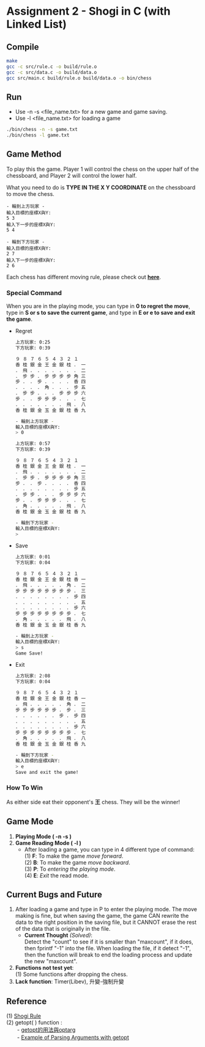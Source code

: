 # Assignment 2 - Shogi in C (with Linked List)

## **Compile**

```bash
make
gcc -c src/rule.c -o build/rule.o
gcc -c src/data.c -o build/data.o
gcc src/main.c build/rule.o build/data.o -o bin/chess
```
## **Run**

* Use -n -s <file_name.txt> for a new game and game saving.
* Use -l <file_name.txt> for loading a game
```bash
./bin/chess -n -s game.txt
./bin/chess -l game.txt
```
## **Game Method**

To play this the game. Player 1 will control the chess on the upper half of the chessboard, and Player 2 will control the lower half.

What you need to do is **TYPE IN THE X Y COORDINATE** on the chessboard to move the chess.  
```
- 輪到上方玩家 -
輸入目標的座標X與Y:
5 3
輸入下一步的座標X與Y:
5 4

- 輪到下方玩家 -
輸入目標的座標X與Y:
2 7
輸入下一步的座標X與Y:
2 6
```
Each chess has different moving rule, please check out **[here](https://shogi-classroom.blogspot.com/2012/09/blog-post.html)**.
### **Special Command**
When you are in the playing mode, you can type in **0 to regret the move**, type in **S or s to save the current game**, and type in **E or e to save and exit the game**.
* Regret
    ```bash
    上方玩家: 0:25
    下方玩家: 0:39

    ９ ８ ７ ６ ５ ４ ３ ２ １
    香 桂 銀 金 王 金 銀 桂 ． 一
    ． 飛 ． ． ． ． ． ． ． 二
    ． 步 步 ． 步 步 步 步 角 三
    步 ． ． 步 ． ． ． ． 香 四
    ． ． ． ． 角 ． ． ． 步 五
    ． 步 步 ． ． ． 步 步 步 六
    步 ． ． 步 步 步 ． ． ． 七
    ． ． ． ． ． ． ． 飛 ． 八
    香 桂 銀 金 玉 金 銀 桂 香 九

    - 輪到上方玩家 -
    輸入目標的座標X與Y:
    > 0

    上方玩家: 0:57
    下方玩家: 0:39

    ９ ８ ７ ６ ５ ４ ３ ２ １
    香 桂 銀 金 王 金 銀 桂 ． 一
    ． 飛 ． ． ． ． ． ． ． 二
    ． 步 步 ． 步 步 步 步 角 三
    步 ． ． 步 ． ． ． ． 香 四
    ． ． ． ． ． ． ． ． 步 五
    ． 步 步 ． ． ． 步 步 步 六
    步 ． ． 步 步 步 ． ． ． 七
    ． 角 ． ． ． ． ． 飛 ． 八
    香 桂 銀 金 玉 金 銀 桂 香 九

    - 輪到下方玩家 -
    輸入目標的座標X與Y:
    > 
    ```
* Save
    ```bash
    上方玩家: 0:01
    下方玩家: 0:04

    ９ ８ ７ ６ ５ ４ ３ ２ １
    香 桂 銀 金 王 金 銀 桂 香 一
    ． 飛 ． ． ． ． ． 角 ． 二
    步 步 步 步 步 步 步 步 ． 三
    ． ． ． ． ． ． ． ． 步 四
    ． ． ． ． ． ． ． ． ． 五
    ． ． ． ． ． ． ． ． 步 六
    步 步 步 步 步 步 步 步 ． 七
    ． 角 ． ． ． ． ． 飛 ． 八
    香 桂 銀 金 玉 金 銀 桂 香 九

    - 輪到上方玩家 -
    輸入目標的座標X與Y:
    > s  
    Game Save!
    ```
* Exit
    ```bash
    上方玩家: 2:08
    下方玩家: 0:04

    ９ ８ ７ ６ ５ ４ ３ ２ １
    香 桂 銀 金 王 金 銀 桂 香 一
    ． 飛 ． ． ． ． ． 角 ． 二
    步 步 步 步 步 步 ． 步 ． 三
    ． ． ． ． ． ． 步 ． 步 四
    ． ． ． ． ． ． ． ． ． 五
    ． ． ． ． ． ． ． ． 步 六
    步 步 步 步 步 步 步 步 ． 七
    ． 角 ． ． ． ． ． 飛 ． 八
    香 桂 銀 金 玉 金 銀 桂 香 九

    - 輪到下方玩家 -
    輸入目標的座標X與Y:
    > e
    Save and exit the game!
    ```
### **How To Win**
As either side eat their opponent's **王** chess. They will be the winner!

## **Game Mode**
1. **Playing Mode ( -n -s )**
2. **Game Reading Mode ( -l )**  
    - After loading a game, you can type in 4 different type of command:  
        (1) **F**: To make the game *move forward*.  
        (2) **B**: To make the game *move backward*.  
        (3) **P**: To *entering the playing mode*.  
        (4) **E**: *Exit* the read mode.

## **Current Bugs and Future**
1. After loading a game and type in P to enter the playing mode. The move making is fine, but when saving the game, the game CAN rewrite the data to the right position in the saving file, but it CANNOT erase the rest of the data that is originally in the file.
     - **Current Thought** *(Solved)*:   
        Detect the "count" to see if it is smaller than "maxcount", if it does, then fprintf "-1" into the file. When loading the file, if it detect "-1", then the function will break to end the loading process and update the new "maxcount".
2. **Functions not test yet**:  
(1) Some functions after dropping the chess.
3. **Lack function**: Timer(Libev), 升變-強制升變
## **Reference**

(1) [Shogi Rule](https://shogi-classroom.blogspot.com/2012/09/blog-post.html)  
(2) getopt( ) function :  
　　- [getopt的用法與optarg](https://www.796t.com/content/1550615426.html)  
　　- [Example of Parsing Arguments with getopt](https://www.gnu.org/software/libc/manual/html_node/Example-of-Getopt.html)  